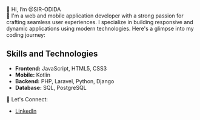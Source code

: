 👋 Hi, I’m @SIR-ODIDA  
👀 I'm a web and mobile application developer with a strong passion for crafting seamless user experiences. I specialize in building responsive and dynamic applications using modern technologies. Here's a glimpse into my coding journey:

## Skills and Technologies

- **Frontend:** JavaScript, HTML5, CSS3  
- **Mobile:** Kotlin  
- **Backend:** PHP, Laravel, Python, Django  
- **Database:** SQL, PostgreSQL  

💬 Let's Connect:  
- [LinkedIn](https://www.linkedin.com/in/dominic-odida-355ba2287)


